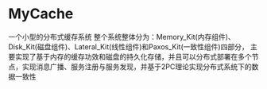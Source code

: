 # MyCache
一个小型的分布式缓存系统
整个系统整体分为：Memory_Kit(内存组件)、Disk_Kit(磁盘组件)、Lateral_Kit(线性组件)和Paxos_Kit(一致性组件)四部分，
主要实现了基于内存的缓存功效和磁盘的持久化存储，并且可以分布式部署在多个节点，实现消息广播、服务注册与服务发现，并基于2PC理论实现分布式系统下的数据一致性
